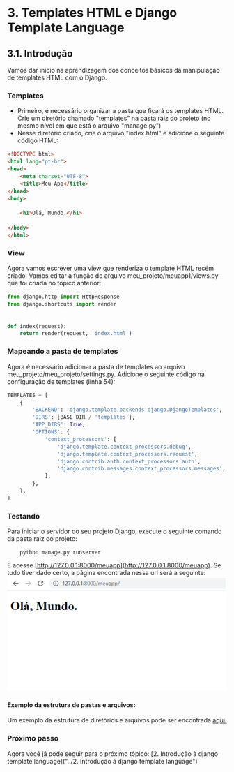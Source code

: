 # 3. Templates HTML e Django Template Language
## 3.1. Introdução

Vamos dar início na aprendizagem dos conceitos básicos da manipulação de templates HTML com o Django.

### Templates

- Primeiro, é necessário organizar a pasta que ficará os templates HTML. Crie um diretório chamado "templates" na pasta raiz do projeto (no mesmo nível em que está o arquivo "manage.py")
- Nesse diretório criado, crie o arquivo "index.html" e adicione o seguinte código HTML:

```html
<!DOCTYPE html>
<html lang="pt-br">
<head>
    <meta charset="UTF-8">
    <title>Meu App</title>
</head>
<body>
    
    <h1>Olá, Mundo.</h1>
    
</body>
</html>
```

### View

Agora vamos escrever uma view que renderiza o template HTML recém criado. Vamos editar a função do arquivo meu_projeto/meuapp1/views.py que foi criada no tópico anterior:

```python
from django.http import HttpResponse
from django.shortcuts import render


def index(request):
    return render(request, 'index.html')
```

### Mapeando a pasta de templates

Agora é necessário adicionar a pasta de templates ao arquivo meu_projeto/meu_projeto/settings.py. Adicione o seguinte código na configuração de templates (linha 54):

```python
TEMPLATES = [
    {
        'BACKEND': 'django.template.backends.django.DjangoTemplates',
        'DIRS': [BASE_DIR / 'templates'],
        'APP_DIRS': True,
        'OPTIONS': {
            'context_processors': [
                'django.template.context_processors.debug',
                'django.template.context_processors.request',
                'django.contrib.auth.context_processors.auth',
                'django.contrib.messages.context_processors.messages',
            ],
        },
    },
]
```

### Testando

Para iniciar o servidor do seu projeto Django, execute o seguinte comando da pasta raiz do projeto:

        python manage.py runserver

E acesse [http://127.0.0.1:8000/meuapp](http://127.0.0.1:8000/meuapp). Se tudo tiver dado certo, a página encontrada nessa url será a seguinte: 
![Django Success](https://github.com/nunescarol/es3/blob/main/imagens/django-html-meuapp.png?raw=true)

#### Exemplo da estrutura de pastas e arquivos:

Um exemplo da estrutura de diretórios e arquivos pode ser encontrada [aqui.](./meu_projeto)

### Próximo passo

Agora você já pode seguir para o próximo tópico: [2. Introdução à django template language]("../2. Introdução à django template language")